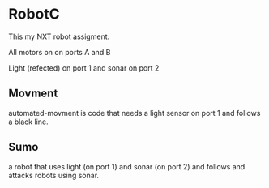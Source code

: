 # RobotC
This my NXT robot assigment.

All motors on on ports A and B

Light (refected) on port 1 and sonar on port 2
## Movment
automated-movment is code that needs a light sensor on port 1 and follows a black line.
## Sumo
a robot that uses light (on port 1) and sonar (on port 2) and follows and attacks robots using sonar.
